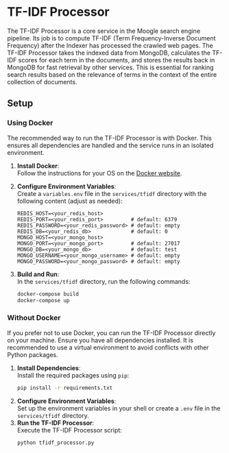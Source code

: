 # TF-IDF Processor

The TF-IDF Processor is a core service in the Moogle search engine pipeline. Its job is to compute TF-IDF (Term Frequency-Inverse Document Frequency) after the Indexer has processed the crawled web pages. The TF-IDF Processor takes the indexed data from MongoDB, calculates the TF-IDF scores for each term in the documents, and stores the results back in MongoDB for fast retrieval by other services. This is essential for ranking search results based on the relevance of terms in the context of the entire collection of documents.

## Setup

### Using Docker

The recommended way to run the TF-IDF Processor is with Docker. This ensures all dependencies are handled and the service runs in an isolated environment.

1. **Install Docker**:  
   Follow the instructions for your OS on the [Docker website](https://docs.docker.com/get-docker/).

2. **Configure Environment Variables**:  
   Create a `variables.env` file in the `services/tfidf` directory with the following content (adjust as needed):
   ```env
   REDIS_HOST=<your_redis_host>
   REDIS_PORT=<your_redis_port>         # default: 6379
   REDIS_PASSWORD=<your_redis_password> # default: empty
   REDIS_DB=<your_redis_db>             # default: 0
   MONGO_HOST=<your_mongo_host>
   MONGO_PORT=<your_mongo_port>         # default: 27017
   MONGO_DB=<your_mongo_db>             # default: test
   MONGO_USERNAME=<your_mongo_username> # default: empty
   MONGO_PASSWORD=<your_mongo_password> # default: empty
   ```

3. **Build and Run**:  
   In the `services/tfidf` directory, run the following commands:
   ```bash
   docker-compose build
   docker-compose up
   ```

### Without Docker

If you prefer not to use Docker, you can run the TF-IDF Processor directly on your machine. Ensure you have all dependencies installed. It is recommended to use a virtual environment to avoid conflicts with other Python packages.

1. **Install Dependencies**:  
   Install the required packages using `pip`:
   ```bash
   pip install -r requirements.txt
   ```
2. **Configure Environment Variables**:  
   Set up the environment variables in your shell or create a `.env` file in the `services/tfidf` directory.
3. **Run the TF-IDF Processor**:  
   Execute the TF-IDF Processor script:
   ```bash
   python tfidf_processor.py
   ```
